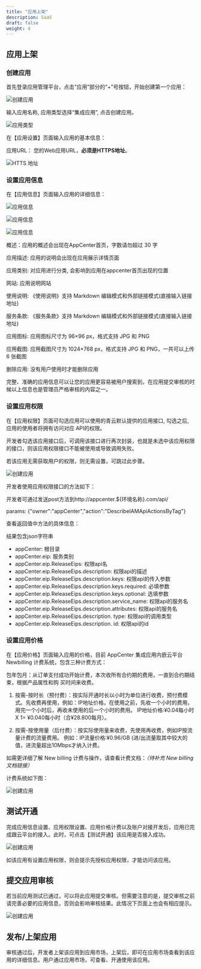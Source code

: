 ```yaml
---
title: "应用上架"
description: SaaS
draft: false
weight: 4
---
```


## 应用上架

### 创建应用

首先登录应用管理平台，点击“应用”部分的“+”号按钮，开始创建第一个应用：

![创建应用](/appcenter/dev-platform/saas-developer-guide/_image/create-saas-app.png)

输入应用名称, 应用类型选择“集成应用”, 点击创建应用。

![应用类型](/appcenter/dev-platform/saas-developer-guide/_image/saas-app-type.png)

在【应用设置】页面输入应用的基本信息：

应用URL： 您的Web应用URL，**必须是HTTPS地址**。

![HTTS 地址](/appcenter/dev-platform/saas-developer-guide/_image/saas-app-url.png)

### 设置应用信息

在【应用信息】页面输入应用的详细信息：

![应用信息](/appcenter/dev-platform/saas-developer-guide/_image/saas-app-info.png)

![应用信息](/appcenter/dev-platform/saas-developer-guide/_image/saas-app-info2.png)

![应用信息](/appcenter/dev-platform/saas-developer-guide/_image/saas-app-info3.png)

概述：应用的概述会出现在AppCenter首页，字数请勿超过 30 字

应用描述: 应用的说明会出现在应用展示详情页面

应用类别: 对应用进行分类, 会影响到应用在appcenter首页出现的位置

网站: 应用说明网站

使用说明: 《使用说明》支持 Markdown 编辑模式和外部链接模式(直接输入链接地址)

服务条款: 《服务条款》支持 Markdown 编辑模式和外部链接模式(直接输入链接地址)

应用图标: 应用图标尺寸为 96×96 px，格式支持 JPG 和 PNG

应用截图: 应用截图尺寸为 1024×768 px，格式支持 JPG 和 PNG，一共可以上传 6 张截图

删除应用: 没有用户使用时才能删除应用

完整、准确的应用信息可以让您的应用更容易被用户搜索到，在应用提交审核的时候以上信息也是管理员严格审核的内容之一。

 

### 设置应用权限

在【应用权限】页面可勾选应用可以使用的青云默认提供的应用接口, 勾选之后, 应用的使用者将拥有访问对应 API的权限。

开发者勾选该应用接口后，可调用该接口进行再次封装，也就是未选中该应用权限的接口，则该应用权限接口不能被使用或导致调用失败。

若该应用无需获取用户的权限，则无需设置，可跳过此步骤。

![创建应用](/appcenter/dev-platform/saas-developer-guide/_image/saas-app-permission.png)

开发者使用应用权限接口的方法如下：

开发者可通过发送post方法到http://appcenter.${环境名称}.com/api/

params: {"owner":"appCenter","action":"DescribeIAMApiActionsByTag"}

查看返回值中方法的具体信息：

结果包含json字符串

- appCenter: 根目录
- appCenter.eip: 服务类别
- appCenter.eip.ReleaseEips: 权限api名
- appCenter.eip.ReleaseEips.description: 权限api的描述
- appCenter.eip.ReleaseEips.description.keys: 权限api的传入参数
- appCenter.eip.ReleaseEips.description.keys.required: 必填参数
- appCenter.eip.ReleaseEips.description.keys.optional: 选填参数
- appCenter.eip.ReleaseEips.description.service_name: 权限api的服务名
- appCenter.eip.ReleaseEips.description.attributes: 权限api的服务名
- appCenter.eip.ReleaseEips.description. type: 权限api的调用类型
- appCenter.eip.ReleaseEips.description. id: 权限api的id

 

### 设置应用价格

在【应用价格】页面输入应用的价格，目前 AppCenter 集成应用内嵌云平台Newbilling 计费系统，包含三种计费方式：

包年包月：从订单支付成功开始计费，本次收所有合约期的费用，一直到合约期结束，根据产品属性和购 买时间来收费。

1. 按需-按时长（预付费）：按实际开通时长以小时为单位进行收费，预付费模式。先收费再使用，例如：IP地址价格，在使用之前，先收一个小时的费用，用完一个小时后，再收未使用的后一个小时的费用。 IP地址价格:¥0.04每小时 X 1= ¥0.040每小时（合¥28.800每月）。

2. 按需-按使用量（后付费）：按实际使用量来收费，先使用再收费，例如IP按流量计费的流量费用。 例如：IP流量价格:¥0.96/GB (进/出流量取其中较大的值，进流量超出10Mbps才纳入计费。

如需更详细了解 New billing 计费与操作，请查看计费文档：*（待补充 New billing 文档链接）*

计费系统如下图：

![创建应用](/appcenter/dev-platform/saas-developer-guide/_image/saas-app-nb.png)

## 测试开通

完成应用信息设置、应用权限设置、应用价格计费以及账户对接开发后，应用已完成跟云平台的接入。此时，可点击【测试开通】该应用是否接入成功。

![创建应用](/appcenter/dev-platform/saas-developer-guide/_image/saas-app-test-open.png)

如该应用有设置应用权限，则会提示先授权应用权限，才能访问该应用。


## 提交应用审核

若当前应用测试已通过，可以将此应用提交审核。但需要注意的是，提交审核之前请完善必要的应用信息，否则会影响审核结果。此情况下页面上也会有相应提示。

![创建应用](/appcenter/dev-platform/saas-developer-guide/_image/saas-app-audit.png) 

## 发布/上架应用

审核通过后，开发者上架该应用到应用市场，上架后，即可在应用市场查看到该应用的详细信息。用户通过应用市场，可查看、开通使用该应用。